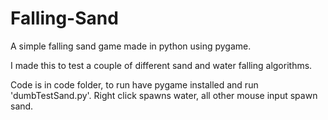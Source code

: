 # Falling-Sand
A simple falling sand game made in python using pygame.

I made this to test a couple of different sand and water falling algorithms.

Code is in code folder, to run have pygame installed and run 'dumbTestSand.py'. Right click spawns water, all other mouse input spawn sand.

